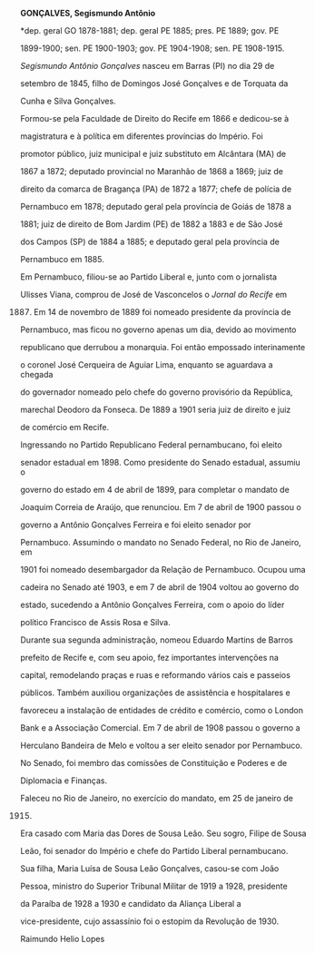 **GONÇALVES, Segismundo Antônio**



\*dep. geral GO 1878-1881; dep. geral PE 1885; pres. PE 1889; gov. PE

1899-1900; sen. PE 1900-1903; gov. PE 1904-1908; sen. PE 1908-1915.



*Segismundo Antônio Gonçalves* nasceu em Barras (PI) no dia 29 de

setembro de 1845, filho de Domingos José Gonçalves e de Torquata da

Cunha e Silva Gonçalves.



Formou-se pela Faculdade de Direito do Recife em 1866 e dedicou-se à

magistratura e à política em diferentes províncias do Império. Foi

promotor público, juiz municipal e juiz substituto em Alcântara (MA) de

1867 a 1872; deputado provincial no Maranhão de 1868 a 1869; juiz de

direito da comarca de Bragança (PA) de 1872 a 1877; chefe de polícia de

Pernambuco em 1878; deputado geral pela província de Goiás de 1878 a

1881; juiz de direito de Bom Jardim (PE) de 1882 a 1883 e de São José

dos Campos (SP) de 1884 a 1885; e deputado geral pela província de

Pernambuco em 1885.



Em Pernambuco, filiou-se ao Partido Liberal e, junto com o jornalista

Ulisses Viana, comprou de José de Vasconcelos o *Jornal do Recife* em

1887. Em 14 de novembro de 1889 foi nomeado presidente da província de

Pernambuco, mas ficou no governo apenas um dia, devido ao movimento

republicano que derrubou a monarquia. Foi então empossado interinamente

o coronel José Cerqueira de Aguiar Lima, enquanto se aguardava a chegada

do governador nomeado pelo chefe do governo provisório da República,

marechal Deodoro da Fonseca. De 1889 a 1901 seria juiz de direito e juiz

de comércio em Recife.



Ingressando no Partido Republicano Federal pernambucano, foi eleito

senador estadual em 1898. Como presidente do Senado estadual, assumiu o

governo do estado em 4 de abril de 1899, para completar o mandato de

Joaquim Correia de Araújo, que renunciou. Em 7 de abril de 1900 passou o

governo a Antônio Gonçalves Ferreira e foi eleito senador por

Pernambuco. Assumindo o mandato no Senado Federal, no Rio de Janeiro, em

1901 foi nomeado desembargador da Relação de Pernambuco. Ocupou uma

cadeira no Senado até 1903, e em 7 de abril de 1904 voltou ao governo do

estado, sucedendo a Antônio Gonçalves Ferreira, com o apoio do líder

político Francisco de Assis Rosa e Silva.



Durante sua segunda administração, nomeou Eduardo Martins de Barros

prefeito de Recife e, com seu apoio, fez importantes intervenções na

capital, remodelando praças e ruas e reformando vários cais e passeios

públicos. Também auxiliou organizações de assistência e hospitalares e

favoreceu a instalação de entidades de crédito e comércio, como o London

Bank e a Associação Comercial. Em 7 de abril de 1908 passou o governo a

Herculano Bandeira de Melo e voltou a ser eleito senador por Pernambuco.

No Senado, foi membro das comissões de Constituição e Poderes e de

Diplomacia e Finanças.



Faleceu no Rio de Janeiro, no exercício do mandato, em 25 de janeiro de

1915.



Era casado com Maria das Dores de Sousa Leão. Seu sogro, Filipe de Sousa

Leão, foi senador do Império e chefe do Partido Liberal pernambucano.

Sua filha, Maria Luísa de Sousa Leão Gonçalves, casou-se com João

Pessoa, ministro do Superior Tribunal Militar de 1919 a 1928, presidente

da Paraíba de 1928 a 1930 e candidato da Aliança Liberal a

vice-presidente, cujo assassínio foi o estopim da Revolução de 1930.



Raimundo Helio Lopes



